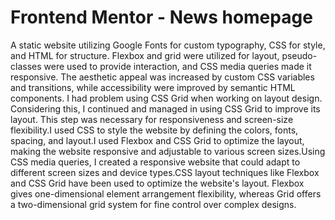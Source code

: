 # Frontend Mentor - News homepage
A static website utilizing Google Fonts for custom typography, CSS for style, and HTML for structure. Flexbox and grid were utilized for layout, pseudo-classes were used to provide interaction, and CSS media queries made it responsive. The aesthetic appeal was increased by custom CSS variables and transitions, while accessibility  were improved by semantic HTML components. 
I had problem using CSS Grid when working on layout design. Considering this, I continued and managed in using CSS Grid to improve its layout. This step was necessary for responsiveness and screen-size flexibility.I used CSS to style the website by defining the colors, fonts, spacing, and layout.I used Flexbox and CSS Grid to optimize the layout, making the website responsive and adjustable to various screen sizes.Using CSS media queries, I created a responsive website that could adapt to different screen sizes and device types.CSS layout techniques like Flexbox and CSS Grid have been used to optimize the website's layout. Flexbox gives one-dimensional element arrangement flexibility, whereas Grid offers a two-dimensional grid system for fine control over complex designs.
